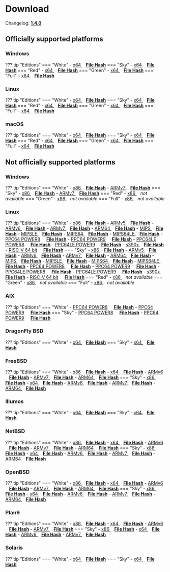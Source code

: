 # Download

Changelog: [**1.4.0**](../Changelog.md#140-_-february-10-2021)

## Officially supported platforms

### Windows

??? tip "Editions"
    === "White"
        - <a href="/dl/1.4.0/white/windows/dixer_amd64.exe">x64 </a> &nbsp;&nbsp; **<a href="/dl/1.4.0/white/windows/dixer_amd64_checksum.json">File Hash</a>**
    === "Sky"
        - <a href="/dl/1.4.0/sky/windows/dixer_amd64.exe">x64 </a> &nbsp;&nbsp; **<a href="/dl/1.4.0/sky/windows/dixer_amd64_checksum.json">File Hash</a>**
    === "Red"
        - <a href="/dl/1.4.0/red/windows/dixer_amd64.exe">x64 </a> &nbsp;&nbsp; **<a href="/dl/1.4.0/red/windows/dixer_amd64_checksum.json">File Hash</a>**
    === "Green"
        - <a href="/dl/1.4.0/green/windows/dixer_amd64.exe">x64 </a> &nbsp;&nbsp; **<a href="/dl/1.4.0/green/windows/dixer_amd64_checksum.json">File Hash</a>**
    === "Full"
        - <a href="/dl/1.4.0/full/windows/dixer_amd64.exe">x64 </a> &nbsp;&nbsp; **<a href="/dl/1.4.0/full/windows/dixer_amd64_checksum.json">File Hash</a>**

### Linux

??? tip "Editions"
    === "White"
        - <a href="/dl/1.4.0/white/linux/dixer_amd64">x64 </a> &nbsp;&nbsp; **<a href="/dl/1.4.0/white/linux/dixer_amd64_checksum.json">File Hash</a>**
    === "Sky"
        - <a href="/dl/1.4.0/sky/linux/dixer_amd64">x64 </a> &nbsp;&nbsp; **<a href="/dl/1.4.0/sky/linux/dixer_amd64_checksum.json">File Hash</a>**
    === "Red"
        - <a href="/dl/1.4.0/red/linux/dixer_amd64">x64 </a> &nbsp;&nbsp; **<a href="/dl/1.4.0/red/linux/dixer_amd64_checksum.json">File Hash</a>**
    === "Green"
        - <a href="/dl/1.4.0/green/linux/dixer_amd64">x64 </a> &nbsp;&nbsp; **<a href="/dl/1.4.0/green/linux/dixer_amd64_checksum.json">File Hash</a>**
    === "Full"
        - <a href="/dl/1.4.0/full/linux/dixer_amd64">x64 </a> &nbsp;&nbsp; **<a href="/dl/1.4.0/full/linux/dixer_amd64_checksum.json">File Hash</a>**

### macOS

??? tip "Editions"
    === "White"
        - <a href="/dl/1.4.0/white/darwin/dixer_amd64">x64 </a> &nbsp;&nbsp; **<a href="/dl/1.4.0/white/darwin/dixer_amd64_checksum.json">File Hash</a>**
    === "Sky"
        - <a href="/dl/1.4.0/sky/darwin/dixer_amd64">x64 </a> &nbsp;&nbsp; **<a href="/dl/1.4.0/sky/darwin/dixer_amd64_checksum.json">File Hash</a>**
    === "Red"
        - <a href="/dl/1.4.0/red/darwin/dixer_amd64">x64 </a> &nbsp;&nbsp; **<a href="/dl/1.4.0/red/darwin/dixer_amd64_checksum.json">File Hash</a>**
    === "Green"
        - <a href="/dl/1.4.0/green/darwin/dixer_amd64">x64 </a> &nbsp;&nbsp; **<a href="/dl/1.4.0/green/darwin/dixer_amd64_checksum.json">File Hash</a>**
    === "Full"
        - <a href="/dl/1.4.0/full/darwin/dixer_amd64">x64 </a> &nbsp;&nbsp; **<a href="/dl/1.4.0/full/darwin/dixer_amd64_checksum.json">File Hash</a>**

## Not officially supported platforms

### Windows

??? tip "Editions"
    === "White"
        - <a href="/dl/1.4.0/white/windows/dixer_386.exe">x86 </a> &nbsp;&nbsp; **<a href="/dl/1.4.0/white/windows/dixer_386_checksum.json">File Hash</a>**
        - <a href="/dl/1.4.0/white/windows/dixer_armV7.exe">ARMv7 </a> &nbsp;&nbsp; **<a href="/dl/1.4.0/white/windows/dixer_armV7_checksum.json">File Hash</a>**
    === "Sky"
        - <a href="/dl/1.4.0/sky/windows/dixer_386.exe">x86 </a> &nbsp;&nbsp; **<a href="/dl/1.4.0/sky/windows/dixer_386_checksum.json">File Hash</a>**
        - <a href="/dl/1.4.0/white/windows/dixer_armV7.exe">ARMv7 </a> &nbsp;&nbsp; **<a href="/dl/1.4.0/sky/windows/dixer_armV7_checksum.json">File Hash</a>**
    === "Red"
        - <a href="/dl/1.4.0/red/windows/dixer_386.exe">x86 </a> &nbsp;&nbsp; *not available*
    === "Green"
        - <a href="/dl/1.4.0/green/windows/dixer_386.exe">x86 </a> &nbsp;&nbsp; *not available*
    === "Full"
        - <a href="/dl/1.4.0/full/windows/dixer_386.exe">x86 </a> &nbsp;&nbsp; *not available*

### Linux

??? tip "Editions"
    === "White"
        - <a href="/dl/1.4.0/white/linux/dixer_386">x86 </a> &nbsp;&nbsp; **<a href="/dl/1.4.0/white/linux/dixer_386_checksum.json">File Hash</a>**
        - <a href="/dl/1.4.0/white/linux/dixer_armV5">ARMv5 </a> &nbsp;&nbsp; **<a href="/dl/1.4.0/white/linux/dixer_armV5_checksum.json">File Hash</a>**
        - <a href="/dl/1.4.0/white/linux/dixer_armV6">ARMv6 </a> &nbsp;&nbsp; **<a href="/dl/1.4.0/white/linux/dixer_armV6_checksum.json">File Hash</a>**
        - <a href="/dl/1.4.0/white/linux/dixer_armV7">ARMv7 </a> &nbsp;&nbsp; **<a href="/dl/1.4.0/white/linux/dixer_armV7_checksum.json">File Hash</a>**
        - <a href="/dl/1.4.0/white/linux/dixer_arm64">ARM64 </a> &nbsp;&nbsp; **<a href="/dl/1.4.0/white/linux/dixer_arm64_checksum.json">File Hash</a>**
        - <a href="/dl/1.4.0/white/linux/dixer_mips">MIPS </a> &nbsp;&nbsp; **<a href="/dl/1.4.0/white/linux/dixer_mips_checksum.json">File Hash</a>**
        - <a href="/dl/1.4.0/white/linux/dixer_mipsle">MIPSLE </a> &nbsp;&nbsp; **<a href="/dl/1.4.0/white/linux/dixer_mipsle_checksum.json">File Hash</a>**
        - <a href="/dl/1.4.0/white/linux/dixer_mips64">MIPS64 </a> &nbsp;&nbsp; **<a href="/dl/1.4.0/white/linux/dixer_mips64_checksum.json">File Hash</a>**
        - <a href="/dl/1.4.0/white/linux/dixer_mips64le">MIPS64LE </a> &nbsp;&nbsp; **<a href="/dl/1.4.0/white/linux/dixer_mips64le_checksum.json">File Hash</a>**
        - [PPC64 POWER8](/dl/1.4.0/white/linux/dixer_ppc64_power8) &nbsp;&nbsp;&nbsp; **<a href="/dl/1.4.0/white/linux/dixer_ppc64_power8_checksum.json">File Hash</a>**
        - [PPC64 POWER9](/dl/1.4.0/white/linux/dixer_ppc64_power9) &nbsp;&nbsp;&nbsp; **<a href="/dl/1.4.0/white/linux/dixer_ppc64_power9_checksum.json">File Hash</a>**
        - [PPC64LE POWER8](/dl/1.4.0/white/linux/dixer_ppc64le_power8) &nbsp;&nbsp;&nbsp; **<a href="/dl/1.4.0/white/linux/dixer_ppc64le_power8_checksum.json">File Hash</a>**
        - [PPC64LE POWER9](/dl/1.4.0/white/linux/dixer_ppc64le_power9) &nbsp;&nbsp;&nbsp; **<a href="/dl/1.4.0/white/linux/dixer_ppc64le_power9_checksum.json">File Hash</a>**
        - <a href="/dl/1.4.0/white/linux/dixer_s390x">s390x </a> &nbsp;&nbsp; **<a href="/dl/1.4.0/white/linux/dixer_s390x_checksum.json">File Hash</a>**
        - [RISC-V 64 bit](/dl/1.4.0/white/linux/dixer_riscv64) &nbsp;&nbsp;&nbsp; **<a href="/dl/1.4.0/white/linux/dixer_riscv64_checksum.json">File Hash</a>**
    === "Sky"
        - <a href="/dl/1.4.0/sky/linux/dixer_386">x86 </a> &nbsp;&nbsp; **<a href="/dl/1.4.0/sky/linux/dixer_386_checksum.json">File Hash</a>**
        - <a href="/dl/1.4.0/sky/linux/dixer_armV5">ARMv5 </a> &nbsp;&nbsp; **<a href="/dl/1.4.0/sky/linux/dixer_armV5_checksum.json">File Hash</a>**
        - <a href="/dl/1.4.0/sky/linux/dixer_armV6">ARMv6 </a> &nbsp;&nbsp; **<a href="/dl/1.4.0/sky/linux/dixer_armV6_checksum.json">File Hash</a>**
        - <a href="/dl/1.4.0/sky/linux/dixer_armV7">ARMv7 </a> &nbsp;&nbsp; **<a href="/dl/1.4.0/sky/linux/dixer_armV7_checksum.json">File Hash</a>**
        - <a href="/dl/1.4.0/sky/linux/dixer_arm64">ARM64 </a> &nbsp;&nbsp; **<a href="/dl/1.4.0/sky/linux/dixer_arm64_checksum.json">File Hash</a>**
        - <a href="/dl/1.4.0/sky/linux/dixer_mips">MIPS </a> &nbsp;&nbsp; **<a href="/dl/1.4.0/sky/linux/dixer_mips_checksum.json">File Hash</a>**
        - <a href="/dl/1.4.0/sky/linux/dixer_mipsle">MIPSLE </a> &nbsp;&nbsp; **<a href="/dl/1.4.0/sky/linux/dixer_mipsle_checksum.json">File Hash</a>**
        - <a href="/dl/1.4.0/sky/linux/dixer_mips64">MIPS64 </a> &nbsp;&nbsp; **<a href="/dl/1.4.0/sky/linux/dixer_mips64_checksum.json">File Hash</a>**
        - <a href="/dl/1.4.0/sky/linux/dixer_mips64le">MIPS64LE </a> &nbsp;&nbsp; **<a href="/dl/1.4.0/sky/linux/dixer_mips64le_checksum.json">File Hash</a>**
        - [PPC64 POWER8](/dl/1.4.0/sky/linux/dixer_ppc64_power8) &nbsp;&nbsp;&nbsp; **<a href="/dl/1.4.0/sky/linux/dixer_ppc64_power8_checksum.json">File Hash</a>**
        - [PPC64 POWER9](/dl/1.4.0/sky/linux/dixer_ppc64_power9) &nbsp;&nbsp;&nbsp; **<a href="/dl/1.4.0/sky/linux/dixer_ppc64_power9_checksum.json">File Hash</a>**
        - [PPC64LE POWER8](/dl/1.4.0/sky/linux/dixer_ppc64le_power8) &nbsp;&nbsp;&nbsp; **<a href="/dl/1.4.0/sky/linux/dixer_ppc64le_power8_checksum.json">File Hash</a>**
        - [PPC64LE POWER9](/dl/1.4.0/sky/linux/dixer_ppc64le_power9) &nbsp;&nbsp;&nbsp; **<a href="/dl/1.4.0/sky/linux/dixer_ppc64le_power9_checksum.json">File Hash</a>**
        - <a href="/dl/1.4.0/sky/linux/dixer_s390x">s390x </a> &nbsp;&nbsp; **<a href="/dl/1.4.0/sky/linux/dixer_s390x_checksum.json">File Hash</a>**
        - [RISC-V 64 bit](/dl/1.4.0/sky/linux/dixer_riscv64) &nbsp;&nbsp;&nbsp; **<a href="/dl/1.4.0/sky/linux/dixer_riscv64_checksum.json">File Hash</a>**
    === "Red"
        - <a href="/dl/1.4.0/red/linux/dixer_386">x86 </a> &nbsp;&nbsp; *not available*
    === "Green"
        - <a href="/dl/1.4.0/green/linux/dixer_386">x86 </a> &nbsp;&nbsp; *not available*
    === "Full"
        - <a href="/dl/1.4.0/full/linux/dixer_386">x86 </a> &nbsp;&nbsp; *not available*

### AIX

??? tip "Editions"
    === "White"
        - [PPC64 POWER8](/dl/1.4.0/white/aix/dixer_ppc64_power8) &nbsp;&nbsp;&nbsp; **<a href="/dl/1.4.0/white/aix/dixer_ppc64_power8_checksum.json">File Hash</a>**
        - [PPC64 POWER9](/dl/1.4.0/white/aix/dixer_ppc64_power9) &nbsp;&nbsp;&nbsp; **<a href="/dl/1.4.0/white/aix/dixer_ppc64_power9_checksum.json">File Hash</a>**
    === "Sky"
        - [PPC64 POWER8](/dl/1.4.0/sky/aix/dixer_ppc64_power8) &nbsp;&nbsp;&nbsp; **<a href="/dl/1.4.0/sky/aix/dixer_ppc64_power8_checksum.json">File Hash</a>**
        - [PPC64 POWER9](/dl/1.4.0/sky/aix/dixer_ppc64_power9) &nbsp;&nbsp;&nbsp; **<a href="/dl/1.4.0/sky/aix/dixer_ppc64_power9_checksum.json">File Hash</a>**

### DragonFly BSD

??? tip "Editions"
    === "White"
        - <a href="/dl/1.4.0/white/dragonfly/dixer_amd64">x64 </a> &nbsp;&nbsp; **<a href="/dl/1.4.0/white/dragonfly/dixer_amd64_checksum.json">File Hash</a>**
    === "Sky"
        - <a href="/dl/1.4.0/sky/dragonfly/dixer_amd64">x64 </a> &nbsp;&nbsp; **<a href="/dl/1.4.0/sky/dragonfly/dixer_amd64_checksum.json">File Hash</a>**

### FreeBSD

??? tip "Editions"
    === "White"
        - <a href="/dl/1.4.0/white/freebsd/dixer_386">x86 </a> &nbsp;&nbsp; **<a href="/dl/1.4.0/white/freebsd/dixer_386_checksum.json">File Hash</a>**
        - <a href="/dl/1.4.0/white/freebsd/dixer_amd64">x64 </a> &nbsp;&nbsp; **<a href="/dl/1.4.0/white/freebsd/dixer_amd64_checksum.json">File Hash</a>**
        - <a href="/dl/1.4.0/white/freebsd/dixer_armV6">ARMv6 </a> &nbsp;&nbsp; **<a href="/dl/1.4.0/white/freebsd/dixer_armV6_checksum.json">File Hash</a>**
        - <a href="/dl/1.4.0/white/freebsd/dixer_armV7">ARMv7 </a> &nbsp;&nbsp; **<a href="/dl/1.4.0/white/freebsd/dixer_armV7_checksum.json">File Hash</a>**
        - <a href="/dl/1.4.0/white/freebsd/dixer_arm64">ARM64 </a> &nbsp;&nbsp; **<a href="/dl/1.4.0/white/freebsd/dixer_arm64_checksum.json">File Hash</a>**
    === "Sky"
        - <a href="/dl/1.4.0/sky/freebsd/dixer_386">x86 </a> &nbsp;&nbsp; **<a href="/dl/1.4.0/sky/freebsd/dixer_386_checksum.json">File Hash</a>**
        - <a href="/dl/1.4.0/sky/freebsd/dixer_amd64">x64 </a> &nbsp;&nbsp; **<a href="/dl/1.4.0/sky/freebsd/dixer_amd64_checksum.json">File Hash</a>**
        - <a href="/dl/1.4.0/sky/freebsd/dixer_armV6">ARMv6 </a> &nbsp;&nbsp; **<a href="/dl/1.4.0/sky/freebsd/dixer_armV6_checksum.json">File Hash</a>**
        - <a href="/dl/1.4.0/sky/freebsd/dixer_armV7">ARMv7 </a> &nbsp;&nbsp; **<a href="/dl/1.4.0/sky/freebsd/dixer_armV7_checksum.json">File Hash</a>**
        - <a href="/dl/1.4.0/sky/freebsd/dixer_arm64">ARM64 </a> &nbsp;&nbsp; **<a href="/dl/1.4.0/sky/freebsd/dixer_arm64_checksum.json">File Hash</a>**

### Illumos

??? tip "Editions"
    === "White"
        - <a href="/dl/1.4.0/white/illumos/dixer_amd64">x64 </a> &nbsp;&nbsp; **<a href="/dl/1.4.0/white/illumos/dixer_amd64_checksum.json">File Hash</a>**
    === "Sky"
        - <a href="/dl/1.4.0/sky/illumos/dixer_amd64">x64 </a> &nbsp;&nbsp; **<a href="/dl/1.4.0/sky/illumos/dixer_amd64_checksum.json">File Hash</a>**

### NetBSD

??? tip "Editions"
    === "White"
        - <a href="/dl/1.4.0/white/netbsd/dixer_386">x86 </a> &nbsp;&nbsp; **<a href="/dl/1.4.0/white/netbsd/dixer_386_checksum.json">File Hash</a>**
        - <a href="/dl/1.4.0/white/netbsd/dixer_amd64">x64 </a> &nbsp;&nbsp; **<a href="/dl/1.4.0/white/netbsd/dixer_amd64_checksum.json">File Hash</a>**
        - <a href="/dl/1.4.0/white/netbsd/dixer_armV6">ARMv6 </a> &nbsp;&nbsp; **<a href="/dl/1.4.0/white/netbsd/dixer_armV6_checksum.json">File Hash</a>**
        - <a href="/dl/1.4.0/white/netbsd/dixer_armV7">ARMv7 </a> &nbsp;&nbsp; **<a href="/dl/1.4.0/white/netbsd/dixer_armV7_checksum.json">File Hash</a>**
        - <a href="/dl/1.4.0/white/netbsd/dixer_arm64">ARM64 </a> &nbsp;&nbsp; **<a href="/dl/1.4.0/white/netbsd/dixer_arm64_checksum.json">File Hash</a>**
    === "Sky"
        - <a href="/dl/1.4.0/sky/netbsd/dixer_386">x86 </a> &nbsp;&nbsp; **<a href="/dl/1.4.0/sky/netbsd/dixer_386_checksum.json">File Hash</a>**
        - <a href="/dl/1.4.0/sky/netbsd/dixer_amd64">x64 </a> &nbsp;&nbsp; **<a href="/dl/1.4.0/sky/netbsd/dixer_amd64_checksum.json">File Hash</a>**
        - <a href="/dl/1.4.0/sky/netbsd/dixer_armV6">ARMv6 </a> &nbsp;&nbsp; **<a href="/dl/1.4.0/sky/netbsd/dixer_armV6_checksum.json">File Hash</a>**
        - <a href="/dl/1.4.0/sky/netbsd/dixer_armV7">ARMv7 </a> &nbsp;&nbsp; **<a href="/dl/1.4.0/sky/netbsd/dixer_armV7_checksum.json">File Hash</a>**
        - <a href="/dl/1.4.0/sky/netbsd/dixer_arm64">ARM64 </a> &nbsp;&nbsp; **<a href="/dl/1.4.0/sky/netbsd/dixer_arm64_checksum.json">File Hash</a>**

### OpenBSD

??? tip "Editions"
    === "White"
        - <a href="/dl/1.4.0/white/openbsd/dixer_386">x86 </a> &nbsp;&nbsp; **<a href="/dl/1.4.0/white/openbsd/dixer_386_checksum.json">File Hash</a>**
        - <a href="/dl/1.4.0/white/openbsd/dixer_amd64">x64 </a> &nbsp;&nbsp; **<a href="/dl/1.4.0/white/openbsd/dixer_amd64_checksum.json">File Hash</a>**
        - <a href="/dl/1.4.0/white/openbsd/dixer_armV6">ARMv6 </a> &nbsp;&nbsp; **<a href="/dl/1.4.0/white/openbsd/dixer_armV6_checksum.json">File Hash</a>**
        - <a href="/dl/1.4.0/white/openbsd/dixer_armV7">ARMv7 </a> &nbsp;&nbsp; **<a href="/dl/1.4.0/white/openbsd/dixer_armV7_checksum.json">File Hash</a>**
        - <a href="/dl/1.4.0/white/openbsd/dixer_arm64">ARM64 </a> &nbsp;&nbsp; **<a href="/dl/1.4.0/white/openbsd/dixer_arm64_checksum.json">File Hash</a>**
    === "Sky"
        - <a href="/dl/1.4.0/sky/openbsd/dixer_386">x86 </a> &nbsp;&nbsp; **<a href="/dl/1.4.0/sky/openbsd/dixer_386_checksum.json">File Hash</a>**
        - <a href="/dl/1.4.0/sky/openbsd/dixer_amd64">x64 </a> &nbsp;&nbsp; **<a href="/dl/1.4.0/sky/openbsd/dixer_amd64_checksum.json">File Hash</a>**
        - <a href="/dl/1.4.0/sky/openbsd/dixer_armV6">ARMv6 </a> &nbsp;&nbsp; **<a href="/dl/1.4.0/sky/openbsd/dixer_armV6_checksum.json">File Hash</a>**
        - <a href="/dl/1.4.0/sky/openbsd/dixer_armV7">ARMv7 </a> &nbsp;&nbsp; **<a href="/dl/1.4.0/sky/openbsd/dixer_armV7_checksum.json">File Hash</a>**
        - <a href="/dl/1.4.0/sky/openbsd/dixer_arm64">ARM64 </a> &nbsp;&nbsp; **<a href="/dl/1.4.0/sky/openbsd/dixer_arm64_checksum.json">File Hash</a>**

### Plan9

??? tip "Editions"
    === "White"
        - <a href="/dl/1.4.0/white/plan9/dixer_386">x86 </a> &nbsp;&nbsp; **<a href="/dl/1.4.0/white/plan9/dixer_386_checksum.json">File Hash</a>**
        - <a href="/dl/1.4.0/white/plan9/dixer_amd64">x64 </a> &nbsp;&nbsp; **<a href="/dl/1.4.0/white/plan9/dixer_amd64_checksum.json">File Hash</a>**
        - <a href="/dl/1.4.0/white/plan9/dixer_armV6">ARMv6 </a> &nbsp;&nbsp; **<a href="/dl/1.4.0/white/plan9/dixer_armV6_checksum.json">File Hash</a>**
        - <a href="/dl/1.4.0/white/plan9/dixer_armV7">ARMv7 </a> &nbsp;&nbsp; **<a href="/dl/1.4.0/white/plan9/dixer_armV7_checksum.json">File Hash</a>**
    === "Sky"
        - <a href="/dl/1.4.0/sky/plan9/dixer_386">x86 </a> &nbsp;&nbsp; **<a href="/dl/1.4.0/sky/plan9/dixer_386_checksum.json">File Hash</a>**
        - <a href="/dl/1.4.0/sky/plan9/dixer_amd64">x64 </a> &nbsp;&nbsp; **<a href="/dl/1.4.0/sky/plan9/dixer_amd64_checksum.json">File Hash</a>**
        - <a href="/dl/1.4.0/sky/plan9/dixer_armV6">ARMv6 </a> &nbsp;&nbsp; **<a href="/dl/1.4.0/sky/plan9/dixer_armV6_checksum.json">File Hash</a>**
        - <a href="/dl/1.4.0/sky/plan9/dixer_armV7">ARMv7 </a> &nbsp;&nbsp; **<a href="/dl/1.4.0/sky/plan9/dixer_armV7_checksum.json">File Hash</a>**

### Solaris

??? tip "Editions"
    === "White"
        - <a href="/dl/1.4.0/white/solaris/dixer_amd64">x64 </a> &nbsp;&nbsp; **<a href="/dl/1.4.0/white/solaris/dixer_amd64_checksum.json">File Hash</a>**
    === "Sky"
        - <a href="/dl/1.4.0/sky/solaris/dixer_amd64">x64 </a> &nbsp;&nbsp; **<a href="/dl/1.4.0/sky/solaris/dixer_amd64_checksum.json">File Hash</a>**
